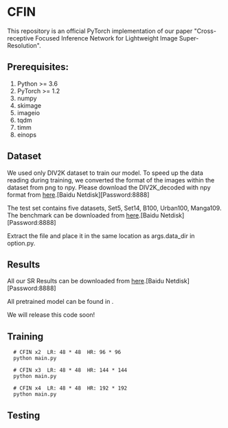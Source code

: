# CFIN

This repository is an official PyTorch implementation of our paper "Cross-receptive Focused Inference Network for Lightweight Image Super-Resolution". 

## Prerequisites:
1. Python >= 3.6
2. PyTorch >= 1.2
3. numpy
4. skimage
5. imageio
6. tqdm
7. timm
8. einops

## Dataset
We used only DIV2K dataset to train our model. To speed up the data reading during training, we converted the format of the images within the dataset from png to npy. Please download the DIV2K_decoded with npy format from <a href="https://data.vision.ee.ethz.ch/cvl/DIV2K/">here</a>.[Baidu Netdisk][Password:8888]

The test set contains five datasets, Set5, Set14, B100, Urban100, Manga109. The benchmark can be downloaded from <a href="https://pan.baidu.com/s/1Vb68GWERriLmJRtYfm2uEg">here</a>.[Baidu Netdisk][Password:8888]

Extract the file and place it in the same location as args.data_dir in option.py.

## Results
All our SR Results can be downloaded from <a href="https://pan.baidu.com/s/1QVku7exoRGRNNwKeWUThAw">here</a>.[Baidu Netdisk][Password:8888]

All pretrained model can be found in .

We will release this code soon!

## Training
```
  # CFIN x2  LR: 48 * 48  HR: 96 * 96
  python main.py
  
  # CFIN x3  LR: 48 * 48  HR: 144 * 144
  python main.py
  
  # CFIN x4  LR: 48 * 48  HR: 192 * 192
  python main.py
```

## Testing
